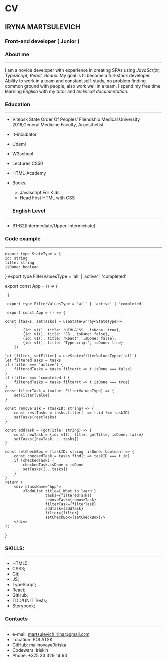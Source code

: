 # CV #
## IRYNA MARTSULEVICH ##
### Front-end developer ( Junior ) ###
### About me ###
***
 I am a novice developer with experience in creating SPAs using _JavaScript, TypeScript, React, Redux._ 
 My goal is to become a full-stack developer. 
 Ability to work in a team and constant self-study, no problem finding common ground with people, also work well in a team. 
 I spend my free time learning _English_ with my tutor and _technical documentation._

### Education ###
***
* Vitebsk State Order Of Peoples’ Friendship Medical University 2016,General Medicine Faculty, Anaesthetist
*  It-incubator
*  Udemi
*  W3school
*  Lectures CS50
*  HTML-Academy
*  Books: 
   *  Javascript For Kids
   *  Head First HTML with CSS

   ### English Level ###
***
* B1-B2(Intermediate/Upper-Intermediate)

### Code example  ###
***

    export type StateType = {
    id: string
    title: string
    isDone: boolean

  }
   export type FilterValuesType = 'all' | 'active' | 'completed'
   
   export const App = () => {

     }
     
     export type FilterValuesType = 'all' | 'active' | 'completed'
     
     export const App = () => {
   
    const [tasks, setTasks] = useState<Array<StateType>>(
        [
            {id: v1(), title: 'HTML&CSS', isDone: true},
            {id: v1(), title: 'JS', isDone: false},
            {id: v1(), title: 'React', isDone: false},
            {id: v1(), title: 'Typescript', isDone: true}
        ])

    let [filter, setFilter] = useState<FilterValuesType>('all')
    let filteredTasks = tasks
    if (filter === 'active') {
        filteredTasks = tasks.filter(t => t.isDone === false)
    }
    if (filter === 'completed') {
        filteredTasks = tasks.filter(t => t.isDone === true)
    }
    const filterTask = (value: FilterValuesType) => {
        setFilter(value)
    }

    const removeTask = (taskID: string) => {
        const restTasks = tasks.filter(t => t.id !== taskID)
        setTasks(restTasks)
    }

    const addTask = (gotTitle: string) => {
        const newTask = {id: v1(), title: gotTitle, isDone: false}
        setTasks([newTask, ...tasks])
    }

    const setCheckBox = (taskID: string, isDone: boolean) => {
        const checkedTask = tasks.find(t => taskID === t.id)
        if (checkedTask) {
            checkedTask.isDone = isDone
            setTasks([...tasks])
        }
    }
    return (
        <div className="App">
            <TodoList title={'What to learn'}
                      tasks={filteredTasks}
                      removeTask={removeTask}
                      filterTask={filterTask}
                      addTask={addTask}
                      filter={filter}
                      setCheckBox={setCheckBox}/>
        </div>
    );
}

### SKILLS: ###
***
* HTML5;
* CSS3;
* Git;
* JS;
* TypeScript;
* React;
* GitHub;
* TDD/UNIT Tests;
* Storybook;

### Contacts ###
***
* e-mail:  martsulevich.irina@gmail.com
* Location: POLATSK
* GitHub: malinovaya0iriska  
* Codewars: Iriskin
* Phone: +375 33 329 14 63
